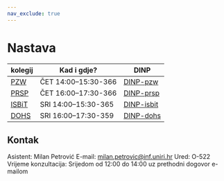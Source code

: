 ```yaml
---
nav_exclude: true
---
```


# Nastava 

| kolegij  |    Kad i gdje?       |    DINP        |
| ------ | -------------- | --------------------- |
| [PZW](../pzw-start) | ČET 14:00–15:30-366 | [DINP-pzw](https://www.inf.uniri.hr/images/nastava/izvedbeni/2022_2023/PDS/3_godina/DINP_PW_2022_2023.pdf) | 
| [PRSP](../prsp-start) | ČET 16:00–17:30-366 | [DINP-prsp](https://www.inf.uniri.hr/images/nastava/izvedbeni/2022_2023/PDS/3_godina/DINP_PRSP_2022_2023.pdf) | 
| [ISBiT](../isbit-start) | SRI 14:00–15:30-365 | [DINP-isbit](https://www.inf.uniri.hr/images/nastava/izvedbeni/2022_2023/DS/1_godina/DINP_ISBT_2022_2023.pdf) | 
| [DOHS](../dohs-start) |SRI 16:00–17:30-359 | [DINP-dohs](https://www.inf.uniri.hr/images/nastava/izvedbeni/2022_2023/DS/1_godina/DINP_ISBT_2022_2023.pdf) | 


## Kontak

Asistent: Milan Petrović
E-mail: milan.petrovic@inf.uniri.hr
Ured: O-522
Vrijeme konzultacija: Srijedom od 12:00 do 14:00 uz prethodni dogovor e-mailom